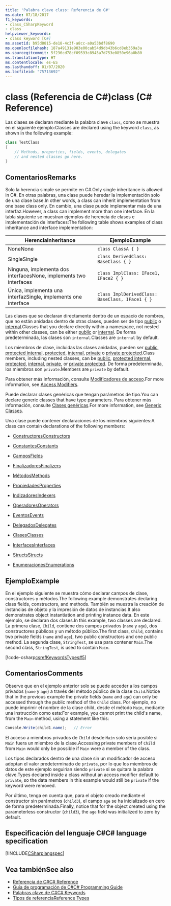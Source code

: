 ```yaml
---
title: 'Palabra clave class: Referencia de C#'
ms.date: 07/18/2017
f1_keywords:
- class_CSharpKeyword
- class
helpviewer_keywords:
- class keyword [C#]
ms.assetid: b95d8815-de18-4c3f-a8cc-a0a53bdf8690
ms.openlocfilehash: 187a49131e903e00cab54d9db43b6cd8eb359a3a
ms.sourcegitcommit: 5f236cd78cf09593c8945a7d753e0850e96a0b80
ms.translationtype: HT
ms.contentlocale: es-ES
ms.lasthandoff: 01/07/2020
ms.locfileid: "75713692"
---
```

# <a name="class-c-reference"></a><span data-ttu-id="62d6c-102">class (Referencia de C#)</span><span class="sxs-lookup"><span data-stu-id="62d6c-102">class (C# Reference)</span></span>

<span data-ttu-id="62d6c-103">Las clases se declaran mediante la palabra clave `class`, como se muestra en el siguiente ejemplo:</span><span class="sxs-lookup"><span data-stu-id="62d6c-103">Classes are declared using the keyword `class`, as shown in the following example:</span></span>

```csharp
class TestClass
{
    // Methods, properties, fields, events, delegates
    // and nested classes go here.
}
```

## <a name="remarks"></a><span data-ttu-id="62d6c-104">Comentarios</span><span class="sxs-lookup"><span data-stu-id="62d6c-104">Remarks</span></span>

<span data-ttu-id="62d6c-105">Solo la herencia simple se permite en C#.</span><span class="sxs-lookup"><span data-stu-id="62d6c-105">Only single inheritance is allowed in C#.</span></span> <span data-ttu-id="62d6c-106">En otras palabras, una clase puede heredar la implementación solo de una clase base.</span><span class="sxs-lookup"><span data-stu-id="62d6c-106">In other words, a class can inherit implementation from one base class only.</span></span> <span data-ttu-id="62d6c-107">En cambio, una clase puede implementar más de una interfaz.</span><span class="sxs-lookup"><span data-stu-id="62d6c-107">However, a class can implement more than one interface.</span></span> <span data-ttu-id="62d6c-108">En la tabla siguiente se muestran ejemplos de herencia de clases e implementación de interfaces:</span><span class="sxs-lookup"><span data-stu-id="62d6c-108">The following table shows examples of class inheritance and interface implementation:</span></span>

|<span data-ttu-id="62d6c-109">Herencia</span><span class="sxs-lookup"><span data-stu-id="62d6c-109">Inheritance</span></span>|<span data-ttu-id="62d6c-110">Ejemplo</span><span class="sxs-lookup"><span data-stu-id="62d6c-110">Example</span></span>|
|-----------------|-------------|
|<span data-ttu-id="62d6c-111">None</span><span class="sxs-lookup"><span data-stu-id="62d6c-111">None</span></span>|`class ClassA { }`|
|<span data-ttu-id="62d6c-112">Single</span><span class="sxs-lookup"><span data-stu-id="62d6c-112">Single</span></span>|`class DerivedClass: BaseClass { }`|
|<span data-ttu-id="62d6c-113">Ninguna, implementa dos interfaces</span><span class="sxs-lookup"><span data-stu-id="62d6c-113">None, implements two interfaces</span></span>|`class ImplClass: IFace1, IFace2 { }`|
|<span data-ttu-id="62d6c-114">Única, implementa una interfaz</span><span class="sxs-lookup"><span data-stu-id="62d6c-114">Single, implements one interface</span></span>|`class ImplDerivedClass: BaseClass, IFace1 { }`|

<span data-ttu-id="62d6c-115">Las clases que se declaran directamente dentro de un espacio de nombres, que no están anidadas dentro de otras clases, pueden ser de tipo [public](./public.md) o [internal](./internal.md).</span><span class="sxs-lookup"><span data-stu-id="62d6c-115">Classes that you declare directly within a namespace, not nested within other classes, can be either [public](./public.md) or [internal](./internal.md).</span></span> <span data-ttu-id="62d6c-116">De forma predeterminada, las clases son `internal`.</span><span class="sxs-lookup"><span data-stu-id="62d6c-116">Classes are `internal` by default.</span></span>

<span data-ttu-id="62d6c-117">Los miembros de clase, incluidas las clases anidadas, pueden ser [public](public.md), [protected internal](protected-internal.md), [protected](protected.md), [internal](internal.md), [private](private.md) o [private protected](private-protected.md).</span><span class="sxs-lookup"><span data-stu-id="62d6c-117">Class members, including nested classes, can be [public](public.md), [protected internal](protected-internal.md), [protected](protected.md), [internal](internal.md), [private](private.md), or [private protected](private-protected.md).</span></span> <span data-ttu-id="62d6c-118">De forma predeterminada, los miembros son `private`.</span><span class="sxs-lookup"><span data-stu-id="62d6c-118">Members are `private` by default.</span></span>

<span data-ttu-id="62d6c-119">Para obtener más información, consulte [Modificadores de acceso](../../programming-guide/classes-and-structs/access-modifiers.md).</span><span class="sxs-lookup"><span data-stu-id="62d6c-119">For more information, see [Access Modifiers](../../programming-guide/classes-and-structs/access-modifiers.md).</span></span>

<span data-ttu-id="62d6c-120">Puede declarar clases genéricas que tengan parámetros de tipo.</span><span class="sxs-lookup"><span data-stu-id="62d6c-120">You can declare generic classes that have type parameters.</span></span> <span data-ttu-id="62d6c-121">Para obtener más información, consulte [Clases genéricas](../../programming-guide/generics/generic-classes.md).</span><span class="sxs-lookup"><span data-stu-id="62d6c-121">For more information, see [Generic Classes](../../programming-guide/generics/generic-classes.md).</span></span>

<span data-ttu-id="62d6c-122">Una clase puede contener declaraciones de los miembros siguientes:</span><span class="sxs-lookup"><span data-stu-id="62d6c-122">A class can contain declarations of the following members:</span></span>

- [<span data-ttu-id="62d6c-123">Constructores</span><span class="sxs-lookup"><span data-stu-id="62d6c-123">Constructors</span></span>](../../programming-guide/classes-and-structs/constructors.md)

- [<span data-ttu-id="62d6c-124">Constantes</span><span class="sxs-lookup"><span data-stu-id="62d6c-124">Constants</span></span>](../../programming-guide/classes-and-structs/constants.md)

- [<span data-ttu-id="62d6c-125">Campos</span><span class="sxs-lookup"><span data-stu-id="62d6c-125">Fields</span></span>](../../programming-guide/classes-and-structs/fields.md)

- [<span data-ttu-id="62d6c-126">Finalizadores</span><span class="sxs-lookup"><span data-stu-id="62d6c-126">Finalizers</span></span>](../../programming-guide/classes-and-structs/destructors.md)

- [<span data-ttu-id="62d6c-127">Métodos</span><span class="sxs-lookup"><span data-stu-id="62d6c-127">Methods</span></span>](../../programming-guide/classes-and-structs/methods.md)

- [<span data-ttu-id="62d6c-128">Propiedades</span><span class="sxs-lookup"><span data-stu-id="62d6c-128">Properties</span></span>](../../programming-guide/classes-and-structs/properties.md)

- [<span data-ttu-id="62d6c-129">Indizadores</span><span class="sxs-lookup"><span data-stu-id="62d6c-129">Indexers</span></span>](../../programming-guide/indexers/index.md)

- [<span data-ttu-id="62d6c-130">Operadores</span><span class="sxs-lookup"><span data-stu-id="62d6c-130">Operators</span></span>](../operators/index.md)

- [<span data-ttu-id="62d6c-131">Eventos</span><span class="sxs-lookup"><span data-stu-id="62d6c-131">Events</span></span>](../../programming-guide/events/index.md)

- [<span data-ttu-id="62d6c-132">Delegados</span><span class="sxs-lookup"><span data-stu-id="62d6c-132">Delegates</span></span>](../../programming-guide/delegates/index.md)

- [<span data-ttu-id="62d6c-133">Clases</span><span class="sxs-lookup"><span data-stu-id="62d6c-133">Classes</span></span>](../../programming-guide/classes-and-structs/classes.md)

- [<span data-ttu-id="62d6c-134">Interfaces</span><span class="sxs-lookup"><span data-stu-id="62d6c-134">Interfaces</span></span>](../../programming-guide/interfaces/index.md)

- [<span data-ttu-id="62d6c-135">Structs</span><span class="sxs-lookup"><span data-stu-id="62d6c-135">Structs</span></span>](../../programming-guide/classes-and-structs/structs.md)

- [<span data-ttu-id="62d6c-136">Enumeraciones</span><span class="sxs-lookup"><span data-stu-id="62d6c-136">Enumerations</span></span>](../builtin-types/enum.md)

## <a name="example"></a><span data-ttu-id="62d6c-137">Ejemplo</span><span class="sxs-lookup"><span data-stu-id="62d6c-137">Example</span></span>

<span data-ttu-id="62d6c-138">En el ejemplo siguiente se muestra cómo declarar campos de clase, constructores y métodos.</span><span class="sxs-lookup"><span data-stu-id="62d6c-138">The following example demonstrates declaring class fields, constructors, and methods.</span></span> <span data-ttu-id="62d6c-139">También se muestra la creación de instancias de objeto y la impresión de datos de instancias.</span><span class="sxs-lookup"><span data-stu-id="62d6c-139">It also demonstrates object instantiation and printing instance data.</span></span> <span data-ttu-id="62d6c-140">En este ejemplo, se declaran dos clases.</span><span class="sxs-lookup"><span data-stu-id="62d6c-140">In this example, two classes are declared.</span></span> <span data-ttu-id="62d6c-141">La primera clase, `Child`, contiene dos campos privados (`name` y `age`), dos constructores públicos y un método público.</span><span class="sxs-lookup"><span data-stu-id="62d6c-141">The first class, `Child`, contains two private fields (`name` and `age`), two public constructors and one public method.</span></span> <span data-ttu-id="62d6c-142">La segunda clase, `StringTest`, se usa para contener `Main`.</span><span class="sxs-lookup"><span data-stu-id="62d6c-142">The second class, `StringTest`, is used to contain `Main`.</span></span>

[!code-csharp[csrefKeywordsTypes#5](~/samples/snippets/csharp/VS_Snippets_VBCSharp/csrefKeywordsTypes/CS/keywordsTypes.cs#5)]

## <a name="comments"></a><span data-ttu-id="62d6c-143">Comentarios</span><span class="sxs-lookup"><span data-stu-id="62d6c-143">Comments</span></span>

<span data-ttu-id="62d6c-144">Observe que en el ejemplo anterior solo se puede acceder a los campos privados (`name` y `age`) a través del método público de la clase `Child`.</span><span class="sxs-lookup"><span data-stu-id="62d6c-144">Notice that in the previous example the private fields (`name` and `age`) can only be accessed through the public method of the `Child` class.</span></span> <span data-ttu-id="62d6c-145">Por ejemplo, no puede imprimir el nombre de la clase child, desde el método `Main`, mediante una instrucción como esta:</span><span class="sxs-lookup"><span data-stu-id="62d6c-145">For example, you cannot print the child's name, from the `Main` method, using a statement like this:</span></span>

```csharp
Console.Write(child1.name);   // Error
```

<span data-ttu-id="62d6c-146">El acceso a miembros privados de `Child` desde `Main` solo sería posible si `Main` fuera un miembro de la clase.</span><span class="sxs-lookup"><span data-stu-id="62d6c-146">Accessing private members of `Child` from `Main` would only be possible if `Main` were a member of the class.</span></span>

<span data-ttu-id="62d6c-147">Los tipos declarados dentro de una clase sin un modificador de acceso adoptan el valor predeterminado de `private`, por lo que los miembros de datos de este ejemplo seguirían siendo `private` si se quitara la palabra clave.</span><span class="sxs-lookup"><span data-stu-id="62d6c-147">Types declared inside a class without an access modifier default to `private`, so the data members in this example would still be `private` if the keyword were removed.</span></span>

<span data-ttu-id="62d6c-148">Por último, tenga en cuenta que, para el objeto creado mediante el constructor sin parámetros (`child3`), el campo `age` se ha inicializado en cero de forma predeterminada.</span><span class="sxs-lookup"><span data-stu-id="62d6c-148">Finally, notice that for the object created using the parameterless constructor (`child3`), the `age` field was initialized to zero by default.</span></span>

## <a name="c-language-specification"></a><span data-ttu-id="62d6c-149">Especificación del lenguaje C#</span><span class="sxs-lookup"><span data-stu-id="62d6c-149">C# language specification</span></span>

[!INCLUDE[CSharplangspec](~/includes/csharplangspec-md.md)]

## <a name="see-also"></a><span data-ttu-id="62d6c-150">Vea también</span><span class="sxs-lookup"><span data-stu-id="62d6c-150">See also</span></span>

- [<span data-ttu-id="62d6c-151">Referencia de C#</span><span class="sxs-lookup"><span data-stu-id="62d6c-151">C# Reference</span></span>](../index.md)
- [<span data-ttu-id="62d6c-152">Guía de programación de C#</span><span class="sxs-lookup"><span data-stu-id="62d6c-152">C# Programming Guide</span></span>](../../programming-guide/index.md)
- [<span data-ttu-id="62d6c-153">Palabras clave de C#</span><span class="sxs-lookup"><span data-stu-id="62d6c-153">C# Keywords</span></span>](./index.md)
- [<span data-ttu-id="62d6c-154">Tipos de referencia</span><span class="sxs-lookup"><span data-stu-id="62d6c-154">Reference Types</span></span>](./reference-types.md)
